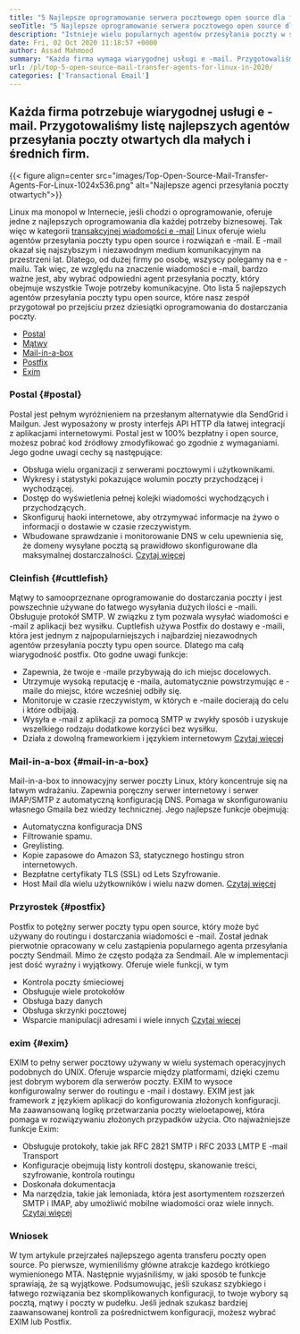 ```yaml
---
title: "5 Najlepsze oprogramowanie serwera pocztowego open source dla firm w 2020 roku" 
seoTitle: "5 Najlepsze oprogramowanie serwera pocztowego open source dla firm w 2020 roku" 
description: "Istnieje wielu popularnych agentów przesyłania poczty w świecie open source, aby skonfigurować własną usługę e -mail, takich jak Gmail. Mamy na krótkiej liście 5 najlepszych serwerów pocztowych." 
date: Fri, 02 Oct 2020 11:18:57 +0000
author: Assad Mahmood
summary: "Każda firma wymaga wiarygodnej usługi e -mail. Przygotowaliśmy listę najlepszych agentów przesyłania poczty otwartych dla małych i średnich firm." 
url: /pl/top-5-open-source-mail-transfer-agents-for-linux-in-2020/
categories: ['Transactional Email']
---
```


## Każda firma potrzebuje wiarygodnej usługi e -mail. Przygotowaliśmy listę najlepszych agentów przesyłania poczty otwartych dla małych i średnich firm.

{{< figure align=center src="images/Top-Open-Source-Mail-Transfer-Agents-For-Linux-1024x536.png" alt="Najlepsze agenci przesyłania poczty otwartych">}}

Linux ma monopol w Internecie, jeśli chodzi o oprogramowanie, oferuje jedne z najlepszych oprogramowania dla każdej potrzeby biznesowej. Tak więc w kategorii [transakcyjnej wiadomości e -mail][1] Linux oferuje wielu agentów przesyłania poczty typu open source i rozwiązań e -mail.
E -mail okazał się najszybszym i niezawodnym medium komunikacyjnym na przestrzeni lat. Dlatego, od dużej firmy po osobę, wszyscy polegamy na e -mailu. Tak więc, ze względu na znaczenie wiadomości e -mail, bardzo ważne jest, aby wybrać odpowiedni agent przesyłania poczty, który obejmuje wszystkie Twoje potrzeby komunikacyjne.
Oto lista 5 najlepszych agentów przesyłania poczty typu open source, które nasz zespół przygotował po przejściu przez dziesiątki oprogramowania do dostarczania poczty.
  * [Postal][2]
  * [Mątwy][3]
  * [Mail-in-a-box][4]
  * [Postfix][5]
  * [Exim][6]


### **Postal** {#postal}

Postal jest pełnym wyróżnieniem na przesłanym alternatywie dla SendGrid i Mailgun. Jest wyposażony w prosty interfejs API HTTP dla łatwej integracji z aplikacjami internetowymi. Postal jest w 100% bezpłatny i open source, możesz pobrać kod źródłowy zmodyfikować go zgodnie z wymaganiami.
Jego godne uwagi cechy są następujące:
  * Obsługa wielu organizacji z serwerami pocztowymi i użytkownikami.
  * Wykresy i statystyki pokazujące wolumin poczty przychodzącej i wychodzącej.
  * Dostęp do wyświetlenia pełnej kolejki wiadomości wychodzących i przychodzących.
  * Skonfiguruj haoki internetowe, aby otrzymywać informacje na żywo o informacji o dostawie w czasie rzeczywistym.
  * Wbudowane sprawdzanie i monitorowanie DNS w celu upewnienia się, że domeny wysyłane pocztą są prawidłowo skonfigurowane dla maksymalnej dostarczalności.
    [Czytaj więcej][7]


### **Cleinfish** {#cuttlefish}

Mątwy to samooprzeznane oprogramowanie do dostarczania poczty i jest powszechnie używane do łatwego wysyłania dużych ilości e -maili. Obsługuje protokół SMTP. W związku z tym pozwala wysyłać wiadomości e -mail z aplikacji bez wysiłku. Cuptlefish używa Postfix do dostawy e -maili, która jest jednym z najpopularniejszych i najbardziej niezawodnych agentów przesyłania poczty typu open source. Dlatego ma całą wiarygodność postfix.
Oto godne uwagi funkcje:
  * Zapewnia, że ​​twoje e -maile przybywają do ich miejsc docelowych.
  * Utrzymuje wysoką reputację e -maila, automatycznie powstrzymując e -maile do miejsc, które wcześniej odbiły się.
  * Monitoruje w czasie rzeczywistym, w których e -maile docierają do celu i które odbijają.
  * Wysyła e -mail z aplikacji za pomocą SMTP w zwykły sposób i uzyskuje wszelkiego rodzaju dodatkowe korzyści bez wysiłku.
  * Działa z dowolną frameworkiem i językiem internetowym
    [Czytaj więcej][8]


### **Mail-in-a-box** {#mail-in-a-box}

Mail-in-a-box to innowacyjny serwer poczty Linux, który koncentruje się na łatwym wdrażaniu. Zapewnia poręczny serwer internetowy i serwer IMAP/SMTP z automatyczną konfiguracją DNS. Pomaga w skonfigurowaniu własnego Gmaila bez wiedzy technicznej. Jego najlepsze funkcje obejmują:
  * Automatyczna konfiguracja DNS
  * Filtrowanie spamu.
  * Greylisting.
  * Kopie zapasowe do Amazon S3, statycznego hostingu stron internetowych.
  * Bezpłatne certyfikaty TLS (SSL) od Lets Szyfrowanie.
  * Host Mail dla wielu użytkowników i wielu nazw domen.
    [Czytaj więcej][9]


### **Przyrostek** {#postfix}

Postfix to potężny serwer poczty typu open source, który może być używany do routingu i dostarczania wiadomości e -mail. Został jednak pierwotnie opracowany w celu zastąpienia popularnego agenta przesyłania poczty Sendmail. Mimo że często podąża za Sendmail. Ale w implementacji jest dość wyraźny i wyjątkowy. Oferuje wiele funkcji, w tym
  * Kontrola poczty śmieciowej
  * Obsługuje wiele protokołów
  * Obsługa bazy danych
  * Obsługa skrzynki pocztowej
  * Wsparcie manipulacji adresami i wiele innych
    [Czytaj więcej][10]


### **exim** {#exim}

EXIM to pełny serwer pocztowy używany w wielu systemach operacyjnych podobnych do UNIX. Oferuje wsparcie między platformami, dzięki czemu jest dobrym wyborem dla serwerów poczty. EXIM to wysoce konfigurowalny serwer do routingu e -mail i dostawy. EXIM jest jak framework z językiem aplikacji do konfigurowania złożonych konfiguracji. Ma zaawansowaną logikę przetwarzania poczty wieloetapowej, która pomaga w rozwiązywaniu złożonych przypadków użycia. Oto najważniejsze funkcje Exim:
  * Obsługuje protokoły, takie jak RFC 2821 SMTP i RFC 2033 LMTP E -mail Transport
  * Konfiguracje obejmują listy kontroli dostępu, skanowanie treści, szyfrowanie, kontrola routingu
  * Doskonała dokumentacja
  * Ma narzędzia, takie jak lemoniada, która jest asortymentem rozszerzeń SMTP i IMAP, aby umożliwić mobilne wiadomości oraz wiele innych.
    [Czytaj więcej][11]

### Wniosek
W tym artykule przejrzałeś najlepszego agenta transferu poczty open source. Po pierwsze, wymieniliśmy główne atrakcje każdego krótkiego wymienionego MTA. Następnie wyjaśniliśmy, w jaki sposób te funkcje sprawiają, że są wyjątkowe. Podsumowując, jeśli szukasz szybkiego i łatwego rozwiązania bez skomplikowanych konfiguracji, to twoje wybory są pocztą, mątwy i poczty w pudełku. Jeśli jednak szukasz bardziej zaawansowanej kontroli za pośrednictwem konfiguracji, możesz wybrać EXIM lub Postfix.



[1]: https://products.containerize.com/transactional-email
[2]: #postal
[3]: #cuttlefish
[4]: #mail-in-a-box
[5]: #postfix
[6]: #exim
[7]: https://products.containerize.com/transactional-email/postal
[8]: https://products.containerize.com/transactional-email/cuttlefish
[9]: https://products.containerize.com/transactional-email/mail-in-a-box
[10]: https://products.containerize.com/transactional-email/postfix
[11]: https://products.containerize.com/transactional-email/exim

